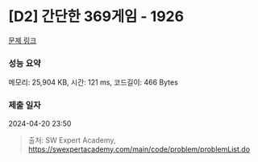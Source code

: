 # [D2] 간단한 369게임 - 1926 

[문제 링크](https://swexpertacademy.com/main/code/problem/problemDetail.do?contestProbId=AV5PTeo6AHUDFAUq) 

### 성능 요약

메모리: 25,904 KB, 시간: 121 ms, 코드길이: 466 Bytes

### 제출 일자

2024-04-20 23:50



> 출처: SW Expert Academy, https://swexpertacademy.com/main/code/problem/problemList.do